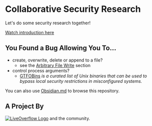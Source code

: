 # Collaborative Security Research
Let's do some security research together! 

[Watch introduction here](https://clips.twitch.tv/KindDifficultSushiBibleThump-1YdF0sW6bBO64ZCW)

## You Found a Bug Allowing You To...
* create, overwrite, delete or append to a file?
	* see the [Arbitrary File Write](arbitrary-file-write/README.md) section
* control process arguments?
	* [GTFOBins](https://gtfobins.github.io/) *is a curated list of Unix binaries that can be used to bypass local security restrictions in misconfigured systems.*

You can also use [Obsidian.md](https://obsidian.md/) to browse this repository.

## A Project By
[![LiveOverflow Logo](https://liveoverflow.com/content/images/2019/04/logo_dark.png)](https://liveoverflow.com/) 
and the community.